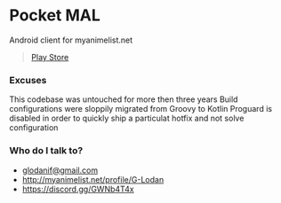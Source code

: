 # Pocket MAL #

Android client for myanimelist.net
> [Play Store](https://play.google.com/store/apps/details?id=com.g.pocketmal)

### Excuses
This codebase was untouched for more then three years
Build configurations were sloppily migrated from Groovy to Kotlin
Proguard is disabled in order to quickly ship a particulat hotfix and not solve configuration

### Who do I talk to? ###

* glodanif@gmail.com
* http://myanimelist.net/profile/G-Lodan
* https://discord.gg/GWNb4T4x